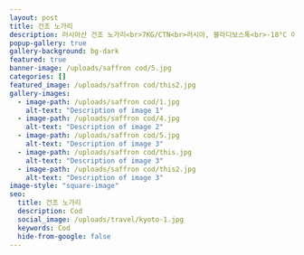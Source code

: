 ```yaml
---
layout: post
title: 건조 노가리
description: 러시아산 건조 노가리<br>7KG/CTN<br>러시아, 블라디보스톡<br>-18°С 이하 냉동보관
popup-gallery: true
gallery-background: bg-dark
featured: true
banner-image: /uploads/saffron cod/5.jpg
categories: []
featured_image: /uploads/saffron cod/this2.jpg
gallery-images:
  - image-path: /uploads/saffron cod/1.jpg
    alt-text: "Description of image 1"
  - image-path: /uploads/saffron cod/4.jpg
    alt-text: "Description of image 2"
  - image-path: /uploads/saffron cod/5.jpg
    alt-text: "Description of image 3"
  - image-path: /uploads/saffron cod/this.jpg
    alt-text: "Description of image 3"
  - image-path: /uploads/saffron cod/this2.jpg
    alt-text: "Description of image 3"
image-style: "square-image"
seo:
  title: 건조 노가리
  description: Cod
  social_image: /uploads/travel/kyoto-1.jpg
  keywords: Cod
  hide-from-google: false
---
```



